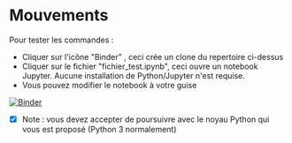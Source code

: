 # Mouvements

Pour tester les commandes :

* Cliquer sur l'icône "Binder" , ceci crée un clone du repertoire ci-dessus
* Cliquer sur le fichier "fichier_test.ipynb", ceci ouvre un notebook Jupyter. Aucune installation de Python/Jupyter n'est requise.
* Vous pouvez modifier le notebook à votre guise

[![Binder](https://mybinder.org/badge_logo.svg)](https://mybinder.org/v2/gh/nablanabla/Thesis/master)

* [X] Note : vous devez accepter de poursuivre avec le noyau Python qui vous est proposé  (Python 3 normalement)
